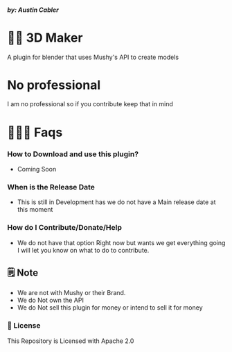 ##### by: Austin Cabler
# 👋🏻 3D Maker
A plugin for blender that uses Mushy's API to create models

# No professional
I am no professional so if you contribute keep that in mind

# 🤷🏻‍♂️ Faqs

### How to Download and use this plugin?
- Coming Soon
  
### When is the Release Date
- This is still in Development has we do not have a Main release date at this moment

### How do I Contribute/Donate/Help
- We do not have that option Right now but wants we get everything going I will let you know on what to do to contribute.

##  🗒️ Note
- We are not with Mushy or their Brand.
- We do Not own the API
- We do Not sell this plugin for money or intend to sell it for money

### 📣 License
This Repository is Licensed with Apache 2.0

